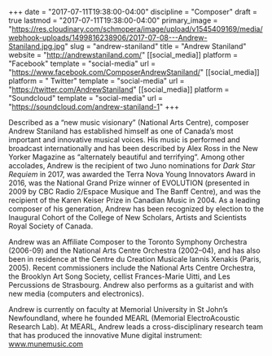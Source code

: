 +++
date = "2017-07-11T19:38:00-04:00"
discipline = "Composer"
draft = true
lastmod = "2017-07-11T19:38:00-04:00"
primary_image = "https://res.cloudinary.com/schmopera/image/upload/v1545409169/media/webhook-uploads/1499816238906/2017-07-08---Andrew-Staniland.jpg.jpg"
slug = "andrew-staniland"
title = "Andrew Staniland"
website = "http://andrewstaniland.com/"
[[social_media]]
platform = "Facebook"
template = "social-media"
url = "https://www.facebook.com/ComposerAndrewStaniland/"
[[social_media]]
platform = " Twitter"
template = "social-media"
url = "https://twitter.com/AndrewStaniland"
[[social_media]]
platform = "Soundcloud"
template = "social-media"
url = "https://soundcloud.com/andrew-staniland-1"
+++

Described as a “new music visionary” (National Arts Centre), composer Andrew Staniland has established himself as one of Canada’s most important and innovative musical voices. His music is performed and broadcast internationally and has been described by Alex Ross in the New Yorker Magazine as “alternately beautiful and terrifying”.  Among other accolades, Andrew is the recipient of two Juno nominations for *Dark Star Requiem* in 2017, was awarded the Terra Nova Young Innovators Award in 2016, was the National Grand Prize winner of EVOLUTION (presented in 2009 by CBC Radio 2/Espace Musique and The Banff Centre), and was the recipient of the Karen Keiser Prize in Canadian Music in 2004. As a leading composer of his generation, Andrew has been recognized by election to the Inaugural Cohort of the College of New Scholars, Artists and Scientists Royal Society of Canada.

Andrew was an Affiliate Composer to the Toronto Symphony Orchestra (2006-09) and the National Arts Centre Orchestra (2002–04), and has also been in residence at the Centre du Creation Musicale Iannis Xenakis (Paris, 2005).  Recent commissioners include the National Arts Centre Orchestra, the Brooklyn Art Song Society, cellist Frances-Marie Uitti, and Les Percussions de Strasbourg. Andrew also performs as a guitarist and with new media (computers and electronics). 

Andrew is currently on faculty at Memorial University in St John’s Newfoundland, where he founded MEARL (Memorial ElectroAcoustic Research Lab). At MEARL, Andrew leads a cross-disciplinary research team that has produced the innovative Mune digital instrument: www.munemusic.com
